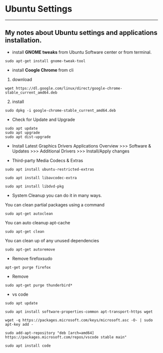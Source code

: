 # Ubuntu Settings
---
## My notes about Ubuntu settings and applications installation.

* install **GNOME tweaks** from Ubuntu Software center or
from terminal. 
```
sudo apt-get install gnome-tweak-tool
```
* install **Coogle Chrome** from cli 
1. download  

``` wget https://dl.google.com/linux/direct/google-chrome-stable_current_amd64.deb ```  

2. install
  
  ``` sudo dpkg -i google-chrome-stable_current_amd64.deb ```

* Check for Update and Upgrade
``` 
sudo apt update
sudo apt upgrade
sudo apt dist-upgrade 
```

* Install Latest Graphics Drivers
Applications Overview >>> Software & Updates >>> Additional Drivers >>> Install/Apply changes

* Third-party Media Codecs & Extras
```
sudo apt install ubuntu-restricted-extras
```
```
sudo apt install libavcodec-extra
```
```
sudo apt install libdvd-pkg
```
* System Cleanup
you can do it in many ways.

You can clean partial packages using a command
```
sudo apt-get autoclean
```
You can auto cleanup apt-cache
```
sudo apt-get clean
```
You can clean up of any unused dependencies
```
sudo apt-get autoremove
```
* Remove firefoxsudo
```
apt-get purge firefox
```
* Remove 
```
sudo apt-get purge thunderbird*
```
* vs code 
```
sudo apt update
```
```
sudo apt install software-properties-common apt-transport-https wget
```
```
wget -q https://packages.microsoft.com/keys/microsoft.asc -O- | sudo apt-key add -
```
```
sudo add-apt-repository "deb [arch=amd64] https://packages.microsoft.com/repos/vscode stable main"
```
```
sudo apt install code
```
